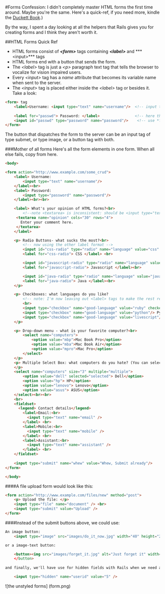 #Forms
Confession: I didn't completely master HTML forms the first time around. Maybe you're the same.  Here's a quick-ref, if you need more, kindle the [Duckett Book](http://www.htmlandcssbook.com).)  

By the way, I spent a day looking at all the helpers that Rails gives you for creating forms and I think they aren't worth it. 

##HTML Forms Quick Ref
* HTML forms consist of ***\<form\>*** tags containing ***\<label\>*** and *** \<input\>*** tags
* HTML forms end with a button that sends the form. 
* The *\<label\>* tag is just a *\<p\>* paragraph text tag that tells the browser to vocalize for vision impaired users.  
* Every *\<input\>* tag has a *name* attribute that becomes its variable name when sent to the server.  
* The *\<input\>* tag is placed either inside the *\<label\>* tag or besides it. Take a look:

```html
<form> tag
    <label>Username: <input type="text" name="username"/>  <!-- input tag is inside the lable tag -->
    
    <label for="passwd"> Password: </label>                <!-- here the label and input tag are separated, so -->
    <input id="passwd" type="password" name="password"/>    <!-- use *for* in label and *id* attribute in input tag -->
</form>
```
The button that dispatches the form to the server can be an input tag of type submet, or type image, or a button tag with both.

###Mother of all forms
Here's all the form elements in one form.  When all else fails, copy from here.

```html
<body>

<form action="http://www.example.com/some_crud">
    <label> Username:
        <input type="text" name="username"/>                              <!--text -->       
    </label><br>
    <label> Password:                                    
        <input type="password" name="password"/>                          <!--password -->
    </label><br><br>

    <label> What's your opinion of HTML forms?<br>
        <!--note <textarea> is inconsistent: should be <input type="textarea"> -->
     <textarea name="opinion" cols="30" rows="4">                         <!--textarea -->
       Enter your comment here.
     </textarea>
    </label>

    <p> Radio Buttons- what sucks the most?<br>                           <!--radio buttons -->
        <!-- now using the other label format -->
        <input id="css-radio" type="radio" name="language" value="css" checked="checked"/>
        <label for="css-radio"> CSS </label> <br>

        <input id="javascript-radio" type="radio" name="language" value="javascript"/>
        <label for="javascript-radio"> Javascript </label><br>

        <input id="java-radio" type="radio" name="language" value="java"/>
        <label for="java-radio"> Java </label><br>
    </p>

    <p> Checkboxes: what languages do you like?                            <!--check boxes -->
        <!-- note: I'm now leaving out <label> tags to make the rest readable -->
        <br>
        <input type="checkbox" name="good-language" value="ruby" checked="checked"/> Ruby
        <input type="checkbox" name="good-language" value="python"/> Python
        <input type="checkbox" name="good-language" value="livescript"/> Livescript
    </p>

    <p> Drop-down menu - what is your favorite computer?<br>               <!--drop down menu -->
        <select name="computers">
            <option value="mbp">Mac Book Pro</option>
            <option value="mba">Mac Book Air</option>
            <option value="mpro">Mac Pro</option>
        </select>
    </p>                                                                   <!--multi-select box -->
    <p> Multiple Select Box: what computers do you hate? (You can select more than one, use cmd-key on Mac, ctrl PCs)
    </p>
    <select name="computers" size="3" multiple="multiple">
        <option value="dell" selected="selected"> Dell</option>
        <option value="hp"> HP</option>
        <option value="lenovo"> Lenovo</option>
        <option value="asus"> ASUS</option>
    </select><br><br>
    <br>
    <fieldset>
      <legend> Contact details</legend>
        <label>Email:<br>
          <input type="text" name="email" />
        </label> <br>
        <label>Mobile:<br>
          <input type="text" name="mobile" />
        </label> <br>
        <label>Assistant:<br>
          <input type="text" name="assistant" />
        </label> <br>   
    </fieldset>
    
    <input type="submit" name="whew" value="Whew, Submit already"/>
</form>

</body>
```

####A file upload form would look like this:

```html
<form action="http://www.example.com/files/new" method="post">              <!--file upload -->
    <p> Upload the file: </p>
    <input type="file" name="document" /> <br>
    <input type="submit" value="Upload" />
</form>
```

####Instead of the submit buttons above, we could use:

```html
An image button:                                                             <!--image button -->
    <input type="image" src="images/do_it_now.jpg" width="40" height="20" />

or a image-text button:                                                      <!--<button> -->

    <button><img src="images/forget_it.jpg" alt="Just forget it" width="40" height="20"
    </button>
    
and finally, we'll have use for hidden fields with Rails when we need a value included with the form's result:

    <input type="hidden" name="userid" value="5" />                          <!--hidden field -->

```

![the unstyled forms] (form.png)



